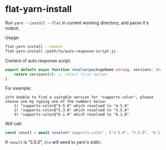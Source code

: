 # flat-yarn-install

Run `yarn --install --flat` in current working directory, and parse it's output.

Usage:
```bash
flat-yarn-install --newest
flat-yarn-install /path/to/auto-response-script.js
```

Content of auto response script:
````typescript
export default async function resolve(packageName:string, versions: string[]) {
	return versions[0]; // select first option
}
````

For example:
```
info Unable to find a suitable version for "supports-color", please choose one by typing one of the numbers below:
    1) "supports-color@^4.5.0" which resolved to "4.5.0"
    2) "supports-color@^5.3.0" which resolved to "5.5.0"
    3) "supports-color@^6.1.0" which resolved to "6.1.0"
```

Will call:
```typescript
const result = await resolve('supports-color', ["4.5.0", "5.5.0", "6.1.0"]);
```
If `result` is "5.5.0", `2\n` will send to yarn's stdin.
